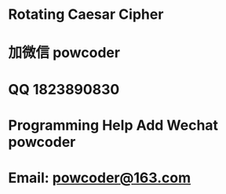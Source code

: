 # Rotating Caesar Cipher
# 加微信 powcoder

# QQ 1823890830

# Programming Help Add Wechat powcoder

# Email: powcoder@163.com

